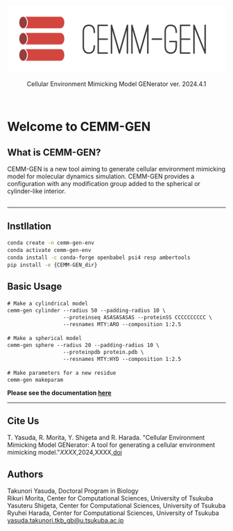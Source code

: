 <p align="center"><br><img src="./cemm-gen_logo_horizontal.png" width="512px"><br><br>
Cellular Environment Mimicking Model GENerator  ver. 2024.4.1<br><br><br></p>

# Welcome to CEMM-GEN

## What is CEMM-GEN?
CEMM-GEN is a new tool aiming to generate cellular environment mimicking model for molecular dynamics simulation. CEMM-GEN provides a configuration with any modification group added to the spherical or cylinder-like interior. 
##
___
## Instllation 
```sh
conda create -n cemm-gen-env
conda activate cemm-gen-env
conda install -c conda-forge openbabel psi4 resp ambertools
pip install -e {CEMM-GEN_dir}
```
## Basic Usage
```sh:available_sub-commands
# Make a cylindrical model
cemm-gen cylinder --radius 50 --padding-radius 10 \
                  --proteinseq ASASASASAS --proteinSS CCCCCCCCCC \
                  --resnames MTY:ARO --composition 1:2.5

# Make a spherical model
cemm-gen sphere --radius 20 --padding-radius 10 \
                  --proteinpdb protein.pdb \
                  --resnames MTY:HYD --composition 1:2.5

# Make parameters for a new residue
cemm-gen makeparam
```

**Please see the documentation [here](https://github.com/y4suda/CEMM-GEN/blob/main/tutorial_en.md)**
___

## Cite Us
T. Yasuda, R. Morita, Y. Shigeta and R. Harada. "Cellular Environment Mimicking Model GENerator: A tool for generating a cellular environment mimicking model."*XXXX*,2024,XXXX,[doi](https://XXX)

## Authors
Takunori Yasuda, Doctoral Program in Biology  
Rikuri Morita, Center for Computational Sciences, University of Tsukuba  
Yasuteru Shigeta, Center for Computational Sciences, University of Tsukuba  
Ryuhei Harada, Center for Computational Sciences, University of Tsukuba  
yasuda.takunori.tkb_gb@u.tsukuba.ac.jp 
